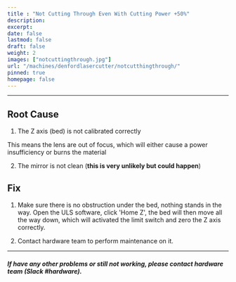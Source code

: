 ```yaml
---
title : "Not Cutting Through Even With Cutting Power +50%"
description: 
excerpt: 
date: false
lastmod: false
draft: false
weight: 2
images: ["notcuttingthrough.jpg"]
url: "/machines/denfordlasercutter/notcutthingthrough/"
pinned: true
homepage: false
---
```

---

## Root Cause

1. The Z axis (bed) is not calibrated correctly

This means the lens are out of focus, which will either cause a power insufficiency or burns the material

2. The mirror is not clean (**this is very unlikely but could happen**)

## Fix

1. Make sure there is no obstruction under the bed, nothing stands in the way. Open the ULS software, click 'Home Z', the bed will then move all the way down, which will activated the limit switch and zero the Z axis correctly. 

2. Contact hardware team to perform maintenance on it.

---

##### If have any other problems or still not working, please contact hardware team (Slack #hardware).
